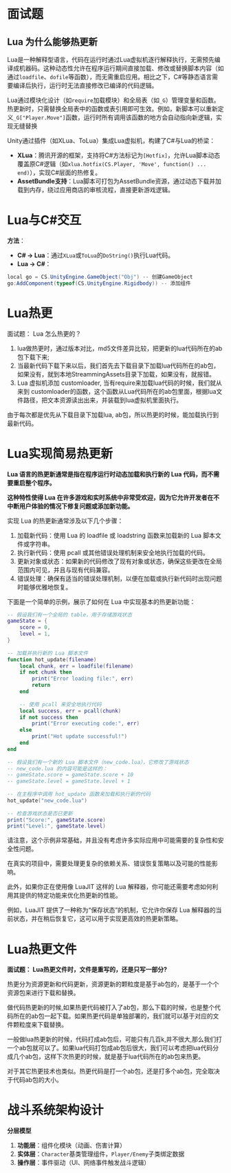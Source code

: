 # 面试题

## Lua 为什么能够热更新

Lua是一种解释型语言，代码在运行时通过Lua虚拟机逐行解释执行，无需预先编译成机器码。这种动态性允许在程序运行期间直接加载、修改或替换脚本内容（如通过`loadfile`、`dofile`等函数），而无需重启应用。相比之下，C#等静态语言需要编译后执行，运行时无法直接修改已编译的代码逻辑。

Lua通过模块化设计（如`require`加载模块）和全局表（如`_G`）管理变量和函数。热更新时，只需替换全局表中的函数或表引用即可生效。例如，新脚本可以重新定义`_G["Player.Move"]`函数，运行时所有调用该函数的地方会自动指向新逻辑，实现无缝替换

Unity通过插件（如XLua、ToLua）集成Lua虚拟机，构建了C#与Lua的桥梁：

- **XLua**：腾讯开源的框架，支持将C#方法标记为`[Hotfix]`，允许Lua脚本动态覆盖原C#逻辑（如`xlua.hotfix(CS.Player, 'Move', function() ... end)`），实现C#层面的热修复。
- **AssetBundle支持**：Lua脚本可打包为AssetBundle资源，通过动态下载并加载到内存，绕过应用商店的审核流程，直接更新游戏逻辑。

# Lua与C#交互

**方法**：

- **C# → Lua**：通过`XLua`或`ToLua`的`DoString()`执行Lua代码。
- **Lua → C#**： 

```csharp
local go = CS.UnityEngine.GameObject("Obj") -- 创建GameObject
go:AddComponent(typeof(CS.UnityEngine.Rigidbody)) -- 添加组件
```

# Lua热更

面试题： Lua 怎么热更的？

1. lua做热更时，通过版本对比，md5文件差异比较，把更新的lua代码所在的ab包下载下来;
2. 当最新代码下载下来以后，我们首先去下载目录下加载lua代码所在的ab包，如果没有，就到本地StreammingAssets目录下加载，如果没有，就报错。
3. Lua 虚拟机添加 customloader, 当有require来加载lua代码的时候，我们就从来到 customloader的函数，这个函数从Lua代码所在的ab包里面，根据lua文件路径，把文本资源读出出来，并装载到lua虚拟机里面执行。

由于每次都是优先从下载目录下加载lua, ab包，所以热更的时候，能加载执行到最新代码。

# Lua实现简易热更新

**Lua 语言的热更新通常是指在程序运行时动态加载和执行新的 Lua 代码，而不需要重启整个程序。**

**这种特性使得 Lua 在许多游戏和实时系统中非常受欢迎，因为它允许开发者在不中断用户体验的情况下修复问题或添加新功能。**

实现 Lua 的热更新通常涉及以下几个步骤：

1. 加载新代码：使用 Lua 的 loadfile 或 loadstring 函数来加载新的 Lua 脚本文件或字符串。
2. 执行新代码：使用 pcall 或其他错误处理机制来安全地执行加载的代码。
3. 更新对象或状态：如果新的代码修改了现有对象或状态，确保这些更改在全局范围内可见，并且与现有代码兼容。
4. 错误处理：确保有适当的错误处理机制，以便在加载或执行新代码时出现问题时能够优雅地恢复。

下面是一个简单的示例，展示了如何在 Lua 中实现基本的热更新功能：

```lua
-- 假设我们有一个全局的 table，用于存储游戏状态  
gameState = {  
    score = 0,  
    level = 1,  
}  
  
-- 加载并执行新的 Lua 脚本文件  
function hot_update(filename)  
    local chunk, err = loadfile(filename)  
    if not chunk then  
        print("Error loading file:", err)  
        return  
    end  
      
    -- 使用 pcall 来安全地执行代码  
    local success, err = pcall(chunk)  
    if not success then  
        print("Error executing code:", err)  
    else  
        print("Hot update successful!")  
    end  
end  
  
-- 假设我们有一个新的 Lua 脚本文件（new_code.lua），它修改了游戏状态  
-- new_code.lua 的内容可能是这样的：  
-- gameState.score = gameState.score + 10  
-- gameState.level = gameState.level + 1  
  
-- 在主程序中调用 hot_update 函数来加载和执行新的代码  
hot_update("new_code.lua")  
  
-- 检查游戏状态是否已更新  
print("Score:", gameState.score)  
print("Level:", gameState.level)
```

请注意，这个示例非常基础，并且没有考虑许多实际应用中可能需要的复杂性和安全性问题。

在真实的项目中，需要处理更复杂的依赖关系、错误恢复策略以及可能的性能影响。

此外，如果你正在使用像 LuaJIT 这样的 Lua 解释器，你可能还需要考虑如何利用其提供的特定功能来优化热更新的性能。

例如，LuaJIT 提供了一种称为“保存状态”的机制，它允许你保存 Lua 解释器的当前状态，并在稍后恢复它，这可以用于实现更高效的热更新策略。

# Lua热更文件

**面试题： Lua热更文件时，文件是重写的，还是只写一部分?**

​	热更分为资源更新和代码更新，资源更新的颗粒度是基于ab包的，是基于一个个资源包来进行下载和替换。

做代码热更新的时候,如果热更代码被打入了ab包，那么下载的时候，也是整个代码所在的ab包一起下载。如果热更代码是单独部署的，我们就可以基于对应的文件颗粒度来下载替换。

一般做lua热更新的时候，代码打成ab包后，可能只有几百k,并不很大,那么我们打一个ab包就可以了。如果lua代码打包成ab包后很大，我们可以考虑把lua代码分成几个ab包，这样下次热更的时候，就是基于lua代码所在的ab包来热更。

对于其它热更技术也类似。热更代码是打一个ab包，还是打多个ab包，完全取决于代码ab包的大小。

# 战斗系统架构设计

**分层模型**

1. **功能层**：组件化模块（动画、伤害计算）
2. **实体层**：`Character`基类管理组件，`Player/Enemy`子类绑定数据
3. **操作层**：事件驱动（UI、网络事件触发战斗逻辑）
